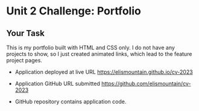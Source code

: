 # Unit 2 Challenge: Portfolio

## Your Task

This is my portfolio built with HTML and CSS only. I do not have any projects to show, so I just created animated links, which lead to the feature project pages. 

* Application deployed at live URL https://elismountain.github.io/cv-2023

* Application GitHub URL submitted https://github.com/elismountain/cv-2023

* GitHub repository contains application code.

